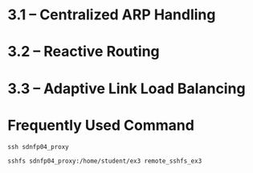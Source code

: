 # 3.1 – Centralized ARP Handling

# 3.2 – Reactive Routing

# 3.3 – Adaptive Link Load Balancing

# Frequently Used Command
```
ssh sdnfp04_proxy

sshfs sdnfp04_proxy:/home/student/ex3 remote_sshfs_ex3
```